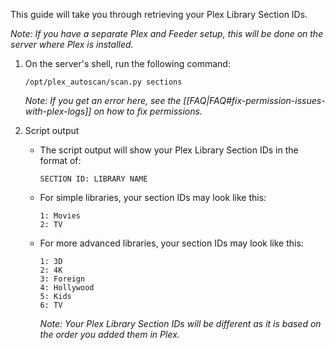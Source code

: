 This guide will take you through retrieving your Plex Library Section IDs.

_Note: If you have a separate Plex and Feeder setup, this will be done on the server where Plex is installed._

1. On the server's shell, run the following command:

   ```
   /opt/plex_autoscan/scan.py sections
   ```

   _Note: If you get an error here, see the [[FAQ|FAQ#fix-permission-issues-with-plex-logs]] on how to fix permissions._


1. Script output

   - The script output will show your Plex Library Section IDs in the format of:
    
      ```
      SECTION ID: LIBRARY NAME
      ```

   - For simple libraries, your section IDs may look like this: 

     ```
     1: Movies
     2: TV
     ```


   - For more advanced libraries, your section IDs may look like this: 

     ```
     1: 3D
     2: 4K
     3: Foreign
     4: Hollywood
     5: Kids
     6: TV
     ```

     _Note: Your Plex Library Section IDs will be different as it is based on the order you added them in Plex._
